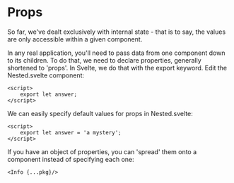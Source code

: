 # Props
So far, we've dealt exclusively with internal state - that is to say, the values are only accessible within a given component.

In any real application, you'll need to pass data from one component down to its children. To do that, we need to declare properties, generally shortened to 'props'. In Svelte, we do that with the export keyword. Edit the Nested.svelte component:
```
<script>
	export let answer;
</script>
```

We can easily specify default values for props in Nested.svelte:
```
<script>
	export let answer = 'a mystery';
</script>
```

If you have an object of properties, you can 'spread' them onto a component instead of specifying each one:
```
<Info {...pkg}/>
```